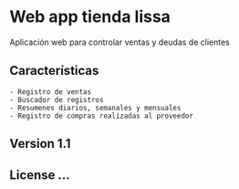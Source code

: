 <!-- 
    DOCUMENTACIÓN
    # Web app Tienda Lissa


    1.0 ## Definicion del problema
        Contextualizar o interpretar el problema de manera que permita desarrollar su solución.

        1.1 ### Description:
            Aplicación web para administrar las ventas en general de una tienda, tendrá algunas características para tener mayor control como por ejemplo, registro de deudas de clientes, las compras que la tienda hace a su proveedor, todo mediante registros. A continuación, se muestra un listado de las características que tendrá dicha app.

        1.2 ### Features:
            - Tener un home para mostrar todas las herramientas
            - Registrar ventas
                 - Nombre
                 - Descripcion
                 - Cantidad 
                 - Precio por prenda
                 - No pagado: checkbox
            - Al visualizar las ventas
                 - Fecha al inicio
                 - Nombre
                 - Descripcion
                 - Cantidad
                 - Precio por prenda
                 - Total
                 - No pagado: si se activo antes el checkbox
            - Registrar compras

        1.3 ### Avanced features:
             - Tener un buscador que me recopile las ventas por nombre o fecha
             - Resumen diario, semanal y mensual
             - Gráficos para cada uno de los resumenes


    2.0 ## Análisis del problema
        Consiste en analizar las herramientas, métodos, costes, estructura, etc. y utilizar lo más adecuado para la elaboración de la solución.

            2.1 ### Herramientas:
                2.1.1 - Backend
                         - Docker
                         - PostgressSQL DataBase
                         - Python with Django + RestFramework
                2.1.2 -Frontend
                         - Js, Html, Css
                         - Boostrap (Aprender)
                2.1.3 - Opcionales
                         - Boostrap
                         - RestFramework

            2.2 ### Patrones:
                      - MVT que ofrece el framework Django de python


    3.0 ## Diseño del algoritmo
        Dibujar el camino que resuelva el problema de la forma más optima posible
        - Tiene que ser definido, preciso y finito

        ### Algoritmo:
            - Sección 1:
                 - Crear formulario de registro ventas
                 - validar los datos y guardarlos en una DB
                 - Crear parte del home para imprimir los registros de ventas
            --------------------------------------------------------------------
            - Sección 2:
                 - Crear template que muestre las ventas registradas que no están pagadas, permitir seleccionarlas y pagarlas mediante checkboxes
                     - Al seleccionar al menos un registro no pago, que aparezca un botón que valide la acción
                 - Buscador de ventas por nombre, día(nn/nn/nnnn), o mes(Septiembre)
            - Sección 3:
                 - Crear resúmenes con sus gráficos
            - Sección 4
                 - Crear formulario de registro de compras
                 - Guardarlos e imprimirlos en home, debajo de las ventas


    4.0 ## Etapa de desarrollo
            
            4.1 ### Etapa 1:
                4.1.1- Backend:
                        a) - Armar el modelo en django
                             - Fecha al inicio (Dinamic)
                             - Nombre
                             - Descripción
                             - Cantidad
                             - Precio por prenda
                             - Total (Dinamic)
                             - No pagado: si se activo antes el checkbox
                        b) - Validar los datos y guardarlos en la DB
                4.1.2- Frontend:
                         a) - Button de añadir más bloques de registro
                         b) - Button para eliminar bloques de registro si es que hay más de uno
                         c) - Enumerar los bloques de registro
                         d) - Button de guardar registros
                         e) - Checkbox de producto no pagado (fiado)
                         f) - Validar los datos y enviarlos al servidor

            4.2 ### Etapa 2:
                4.2.1- Backend:
                         a) - Leer los registros de ventas de la DB
                         b) - Filtrar los resultados que estén pagados
                              y mostrarlos en el template index (sólo los primeros 10)
                         c) - Filtrar los resultados que no estén pagados
                              y mostrarlos en el template saldos (sólo los primeros 10)
                4.2.2- Frontend:
                         a) - Crear el index e imprimir los registros leidos
                         c) - Crear template de saldos (fiados) e imprimir
                              los registros de productos no pagos leidos
                         b) - Button ver más registros, para que aparezcan 10 más
                              así evitamos sobrecargar la app (en index y saldos)
                         c) - Crear buscador de registros de ventas por:
                                - Nombre
                                - Fecha dd/mm/yyyy
                                - Mes: Ene, Feb, Mar, Abr, May,
                                       Jun, Jul, Ago, Sep, Oct,
                                       Nov, Dic.

            4.3 ### Etapa 3:
                4.3.1- Backend:
                         a) - Resumenes con los datos obtenidos (revisar)
                                - Diario, semanal, mensual
                4.3.2- Frontend:
                         a) En el index insertar:
                                - Mostrar los resúmenes y generar los gráficos
                                    - Diario: Gráfico de torta
                                    - Semanal: Gráfico de barras
                                    - Mensual: Gráfico de barras
                         c) - Añadir al resumen
                                - Ingresado:
                                    - Dentro del gráfico de torta en el caso de diario
                                    - En el gráfico de barras, ingrsar los datos arriba en h2
                                - Porcentaje obtenido $+0,4 (27%)
                                - Total ventas: 22 | Saldos: 14

    # IDEAS
        - Create endpoint to search sales for years
-->

# Web app tienda lissa

Aplicación web para controlar ventas y deudas de clientes

## Características
    - Registro de ventas
    - Buscador de registros
    - Resumenes diarios, semanales y mensuales
    - Registro de compras realizadas al proveedor

## Version 1.1
## License ...